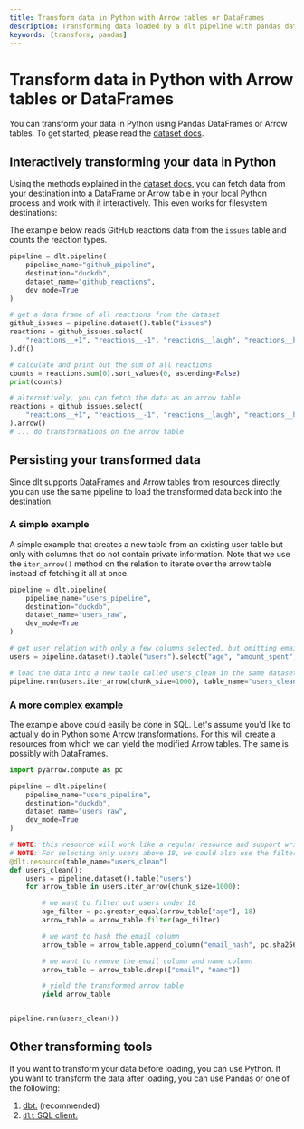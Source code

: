 ```yaml
---
title: Transform data in Python with Arrow tables or DataFrames
description: Transforming data loaded by a dlt pipeline with pandas dataframes or arrow tables
keywords: [transform, pandas]
---
```


# Transform data in Python with Arrow tables or DataFrames

You can transform your data in Python using Pandas DataFrames or Arrow tables. To get started, please read the [dataset docs](../../general-usage/dataset-access/dataset).


## Interactively transforming your data in Python

Using the methods explained in the [dataset docs](../../general-usage/dataset-access/dataset), you can fetch data from your destination into a DataFrame or Arrow table in your local Python process and work with it interactively. This even works for filesystem destinations:


The example below reads GitHub reactions data from the `issues` table and
counts the reaction types.

```py
pipeline = dlt.pipeline(
    pipeline_name="github_pipeline",
    destination="duckdb",
    dataset_name="github_reactions",
    dev_mode=True
)

# get a data frame of all reactions from the dataset
github_issues = pipeline.dataset().table("issues")
reactions = github_issues.select(
    "reactions__+1", "reactions__-1", "reactions__laugh", "reactions__hooray", "reactions__rocket"
).df()

# calculate and print out the sum of all reactions
counts = reactions.sum(0).sort_values(0, ascending=False)
print(counts)

# alternatively, you can fetch the data as an arrow table
reactions = github_issues.select(
    "reactions__+1", "reactions__-1", "reactions__laugh", "reactions__hooray", "reactions__rocket"
).arrow()
# ... do transformations on the arrow table
```

## Persisting your transformed data

Since dlt supports DataFrames and Arrow tables from resources directly, you can use the same pipeline to load the transformed data back into the destination.


### A simple example

A simple example that creates a new table from an existing user table but only with columns that do not contain private information. Note that we use the `iter_arrow()` method on the relation to iterate over the arrow table instead of fetching it all at once.

```py
pipeline = dlt.pipeline(
    pipeline_name="users_pipeline",
    destination="duckdb",
    dataset_name="users_raw",
    dev_mode=True
)

# get user relation with only a few columns selected, but omitting email and name
users = pipeline.dataset().table("users").select("age", "amount_spent", "country")

# load the data into a new table called users_clean in the same dataset
pipeline.run(users.iter_arrow(chunk_size=1000), table_name="users_clean")
```

### A more complex example

The example above could easily be done in SQL. Let's assume you'd like to actually do in Python some Arrow transformations. For this will create a resources from which we can yield the modified Arrow tables. The same is possibly with DataFrames.

```py
import pyarrow.compute as pc

pipeline = dlt.pipeline(
    pipeline_name="users_pipeline",
    destination="duckdb",
    dataset_name="users_raw",
    dev_mode=True
)

# NOTE: this resource will work like a regular resource and support write_disposition, primary_key, etc.
# NOTE: For selecting only users above 18, we could also use the filter method on the relation with ibis expressions
@dlt.resource(table_name="users_clean")
def users_clean():
    users = pipeline.dataset().table("users")
    for arrow_table in users.iter_arrow(chunk_size=1000):

        # we want to filter out users under 18
        age_filter = pc.greater_equal(arrow_table["age"], 18)
        arrow_table = arrow_table.filter(age_filter)

        # we want to hash the email column
        arrow_table = arrow_table.append_column("email_hash", pc.sha256(arrow_table["email"]))

        # we want to remove the email column and name column
        arrow_table = arrow_table.drop(["email", "name"])

        # yield the transformed arrow table
        yield arrow_table


pipeline.run(users_clean())
```

## Other transforming tools

If you want to transform your data before loading, you can use Python. If you want to transform the
data after loading, you can use Pandas or one of the following:

1. [dbt.](dbt/dbt.md) (recommended)
2. [`dlt` SQL client.](sql.md)


